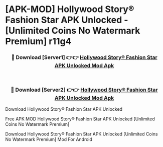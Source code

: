 # [APK-MOD] Hollywood Story®  Fashion Star APK Unlocked - [Unlimited Coins No Watermark Premium] r11g4



<div align="center">
<h3>🔴 Download [Server1] 👉👉 <a href="https://momento.my/?title=Hollywood_Story®__Fashion_Star_APK_Unlocked">Hollywood Story®  Fashion Star APK Unlocked Mod Apk</a></h3><br>

<h3>🔴 Download [Server2] 👉👉 <a href="https://momento.my/?title=Hollywood_Story®__Fashion_Star_APK_Unlocked">Hollywood Story®  Fashion Star APK Unlocked Mod Apk</a></h3>
</div>



Download Hollywood Story®  Fashion Star APK Unlocked 

Free APK MOD Hollywood Story®  Fashion Star APK Unlocked [Unlimited Coins No Watermark Premium]

Download Hollywood Story®  Fashion Star APK Unlocked [Unlimited Coins No Watermark Premium] Mod For Android
